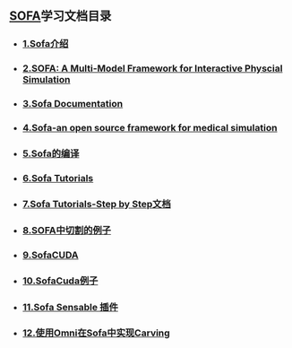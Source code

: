 ## [SOFA](http://www.sofa-framework.org/)学习文档目录 ##

- ### [1.Sofa介绍](https://github.com/conanxin/Notes/blob/master/SOFA文档/1.md) ###

- ### [2.SOFA: A Multi-Model Framework for Interactive Physcial Simulation](https://github.com/conanxin/Notes/blob/master/SOFA文档/2.md) ###

- ### [3.Sofa Documentation](https://github.com/conanxin/Notes/blob/master/SOFA文档/3.md) ###

- ### [4.Sofa-an open source framework for medical simulation](https://github.com/conanxin/Notes/blob/master/SOFA文档/4.md) ###

- ### [5.Sofa的编译](https://github.com/conanxin/Notes/blob/master/SOFA文档/5.md) ###

- ### [6.Sofa Tutorials](https://github.com/conanxin/Notes/blob/master/SOFA文档/6.md) ###

- ### [7.Sofa Tutorials-Step by Step文档](https://github.com/conanxin/Notes/blob/master/SOFA文档/7.md) ###

- ### [8.SOFA中切割的例子](https://github.com/conanxin/Notes/blob/master/SOFA文档/8.md) ###

- ### [9.SofaCUDA](https://github.com/conanxin/Notes/blob/master/SOFA文档/9.md) ###

- ### [10.SofaCuda例子](https://github.com/conanxin/Notes/blob/master/SOFA文档/10.md) ###

- ### [11.Sofa Sensable 插件](https://github.com/conanxin/Notes/blob/master/SOFA文档/11.md) ###

- ### [12.使用Omni在Sofa中实现Carving](https://github.com/conanxin/Notes/blob/master/SOFA文档/12.md) ###

